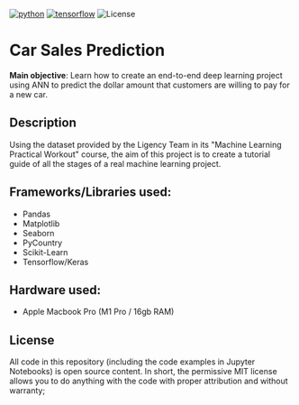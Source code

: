 [![python](https://img.shields.io/badge/Python-3.8-3776AB.svg?style=flat&logo=python&logoColor=white)](https://www.python.org)
[![tensorflow](https://img.shields.io/badge/TensorFlow-2.9-FF6F00.svg?style=flat&logo=tensorflow)](https://www.tensorflow.org)
![License](https://img.shields.io/badge/Code%20License-MIT-blue.svg)

# Car Sales Prediction

**Main objective**: Learn how to create an end-to-end deep learning project using ANN to predict the dollar amount that customers are willing to pay for a new car.

## Description
Using the dataset provided by the Ligency Team in its "Machine Learning Practical Workout" course, the aim of this project is to create a tutorial guide of all the stages of a real machine learning project.

## Frameworks/Libraries used:
- Pandas
- Matplotlib
- Seaborn
- PyCountry
- Scikit-Learn
- Tensorflow/Keras

## Hardware used:
- Apple Macbook Pro (M1 Pro / 16gb RAM)

## License

All code in this repository (including the code examples in Jupyter Notebooks) is open source content. In short, the permissive MIT license allows you to do anything with the code with proper attribution and without warranty;
